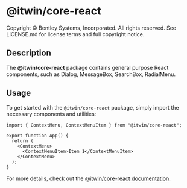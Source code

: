 # @itwin/core-react

Copyright © Bentley Systems, Incorporated. All rights reserved. See LICENSE.md for license terms and full copyright notice.

## Description

The **@itwin/core-react** package contains general purpose React components, such as Dialog, MessageBox, SearchBox, RadialMenu.

## Usage

To get started with the `@itwin/core-react` package, simply import the necessary components and utilities:

```tsx
import { ContextMenu, ContextMenuItem } from "@itwin/core-react";

export function App() {
  return (
    <ContextMenu>
      <ContextMenuItem>Item 1</ContextMenuItem>
    </ContextMenu>
  );
}
```

For more details, check out the [@itwin/core-react documentation](https://www.itwinjs.org/reference/core-react/).
